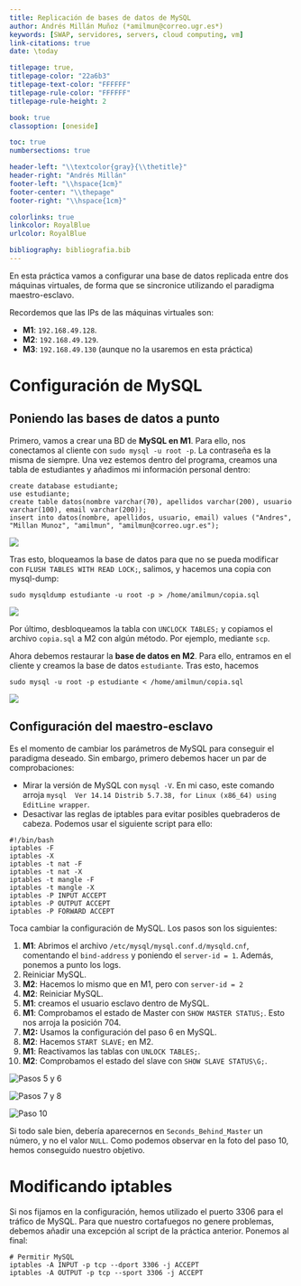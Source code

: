 ```yaml
---
title: Replicación de bases de datos de MySQL
author: Andrés Millán Muñoz (*amilmun@correo.ugr.es*)
keywords: [SWAP, servidores, servers, cloud computing, vm]
link-citations: true
date: \today

titlepage: true,
titlepage-color: "22a6b3"
titlepage-text-color: "FFFFFF"
titlepage-rule-color: "FFFFFF"
titlepage-rule-height: 2

book: true
classoption: [oneside]

toc: true
numbersections: true

header-left: "\\textcolor{gray}{\\thetitle}"
header-right: "Andrés Millán"
footer-left: "\\hspace{1cm}"
footer-center: "\\thepage"
footer-right: "\\hspace{1cm}"

colorlinks: true
linkcolor: RoyalBlue
urlcolor: RoyalBlue

bibliography: bibliografia.bib
---
```


<!-- LTeX: language=es -->

En esta práctica vamos a configurar una base de datos replicada entre dos máquinas virtuales, de forma que se sincronice utilizando el paradigma maestro-esclavo.

Recordemos que las IPs de las máquinas virtuales son:

- **M1**: `192.168.49.128`.
- **M2**: `192.168.49.129`.
- **M3**: `192.168.49.130` (aunque no la usaremos en esta práctica)

# Configuración de MySQL

## Poniendo las bases de datos a punto

Primero, vamos a crear una BD de **MySQL en M1**. Para ello, nos conectamos al cliente con `sudo mysql -u root -p`. La contraseña es la misma de siempre. Una vez estemos dentro del programa, creamos una tabla de estudiantes y añadimos mi información personal dentro:

```
create database estudiante;
use estudiante;
create table datos(nombre varchar(70), apellidos varchar(200), usuario varchar(100), email varchar(200));
insert into datos(nombre, apellidos, usuario, email) values ("Andres", "Millan Munoz", "amilmun", "amilmun@correo.ugr.es");
```

![](img/5/M1_mysql.png)

Tras esto, bloqueamos la base de datos para que no se pueda modificar con `FLUSH TABLES WITH READ LOCK;`, salimos, y hacemos una copia con mysql-dump:

```
sudo mysqldump estudiante -u root -p > /home/amilmun/copia.sql
```

![](img/5/M1_mysql_copia.png)

Por último, desbloqueamos la tabla con `UNCLOCK TABLES;` y copiamos el archivo `copia.sql` a M2 con algún método. Por ejemplo, mediante `scp`.

Ahora debemos restaurar la **base de datos en M2**. Para ello, entramos en el cliente y creamos la base de datos `estudiante`. Tras esto, hacemos

```
sudo mysql -u root -p estudiante < /home/amilmun/copia.sql
```

![](img/5/M2_copia.png)

## Configuración del maestro-esclavo

Es el momento de cambiar los parámetros de MySQL para conseguir el paradigma deseado. Sin embargo, primero debemos hacer un par de comprobaciones:

- Mirar la versión de MySQL con `mysql -V`. En mi caso, este comando arroja `mysql  Ver 14.14 Distrib 5.7.38, for Linux (x86_64) using  EditLine wrapper`.
- Desactivar las reglas de iptables para evitar posibles quebraderos de cabeza. Podemos usar el siguiente script para ello:

```
#!/bin/bash
iptables -F
iptables -X
iptables -t nat -F
iptables -t nat -X
iptables -t mangle -F
iptables -t mangle -X
iptables -P INPUT ACCEPT
iptables -P OUTPUT ACCEPT
iptables -P FORWARD ACCEPT
```

Toca cambiar la configuración de MySQL. Los pasos son los siguientes:

1. **M1**: Abrimos el archivo `/etc/mysql/mysql.conf.d/mysqld.cnf`, comentando el `bind-address` y poniendo el `server-id = 1`. Además, ponemos a punto los logs.
2. Reiniciar MySQL.
3. **M2**: Hacemos lo mismo que en M1, pero con `server-id = 2`
4. **M2**: Reiniciar MySQL.
5. **M1**: creamos el usuario esclavo dentro de MySQL.
6. **M1**: Comprobamos el estado de Master con `SHOW MASTER STATUS;`. Esto nos arroja la posición 704.
7. **M2:** Usamos la configuración del paso 6 en MySQL.
8. **M2**: Hacemos `START SLAVE;` en M2.
9. **M1**: Reactivamos las tablas con `UNLOCK TABLES;`.
10. **M2**: Comprobamos el estado del slave con `SHOW SLAVE STATUS\G;`.

![Pasos 5 y 6](img/5/Paso%206.png)

![Pasos 7 y 8](img/5/Paso%208.png)

![Paso 10](img/5/Paso%2010.png)

Si todo sale bien, debería aparecernos en `Seconds_Behind_Master` un número, y no el valor `NULL`. Como podemos observar en la foto del paso 10, hemos conseguido nuestro objetivo.

# Modificando iptables

Si nos fijamos en la configuración, hemos utilizado el puerto 3306 para el tráfico de MySQL. Para que nuestro cortafuegos no genere problemas, debemos añadir una excepción al script de la práctica anterior. Ponemos al final:

```
# Permitir MySQL
iptables -A INPUT -p tcp --dport 3306 -j ACCEPT
iptables -A OUTPUT -p tcp --sport 3306 -j ACCEPT
```